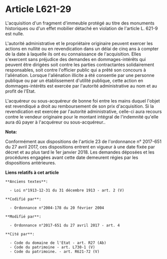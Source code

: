 # Article L621-29

L'acquisition d'un fragment d'immeuble protégé au titre des monuments historiques ou d'un effet mobilier détaché en violation
de l'article L. 621-9 est nulle.

L'autorité administrative et le propriétaire originaire peuvent exercer les actions en nullité ou en revendication dans un
délai de cinq ans à compter de la date à laquelle ils ont eu connaissance de l'acquisition. Elles s'exercent sans préjudice
des demandes en dommages-intérêts qui peuvent être dirigées soit contre les parties contractantes solidairement responsables,
soit contre l'officier public qui a prêté son concours à l'aliénation. Lorsque l'aliénation illicite a été consentie par une
personne publique ou par un établissement d'utilité publique, cette action en dommages-intérêts est exercée par l'autorité
administrative au nom et au profit de l'Etat.

L'acquéreur ou sous-acquéreur de bonne foi entre les mains duquel l'objet est revendiqué a droit au remboursement de son prix
d'acquisition. Si la revendication est exercée par l'autorité administrative, celle-ci aura recours contre le vendeur
originaire pour le montant intégral de l'indemnité qu'elle aura dû payer à l'acquéreur ou sous-acquéreur..

**Nota:**

Conformément aux dispositions de l'article 23 de l'ordonnance n° 2017-651 du 27 avril 2017, ces dispositions entrent en
vigueur à une date fixée par décret et au plus tard le 1er janvier 2018. Les demandes déposées et les procédures engagées
avant cette date demeurent régies par les dispositions antérieures.

**Liens relatifs à cet article**

	**Anciens textes**:

	  - Loi n°1913-12-31 du 31 décembre 1913 - art. 2 (V)

	**Codifié par**:

	  - Ordonnance n°2004-178 du 20 février 2004

	**Modifié par**:

	  - Ordonnance n°2017-651 du 27 avril 2017 - art. 4

	**Cité par**:

	  - Code du domaine de l'Etat - art. R27 (Ab)
	  - Code du patrimoine - art. L730-1 (V)
	  - Code du patrimoine. - art. R621-72 (V)
